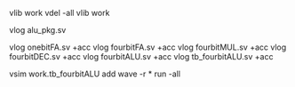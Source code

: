 vlib work
vdel -all
vlib work

vlog alu_pkg.sv

vlog onebitFA.sv +acc
vlog fourbitFA.sv +acc
vlog fourbitMUL.sv +acc
vlog fourbitDEC.sv +acc
vlog fourbitALU.sv +acc
vlog tb_fourbitALU.sv +acc

vsim work.tb_fourbitALU
add wave -r *
run -all
